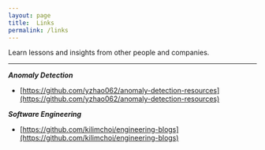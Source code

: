 ```yaml
---
layout: page
title:  Links
permalink: /links
---
```


Learn lessons and insights from other people and companies.

---

***Anomaly Detection***

* [https://github.com/yzhao062/anomaly-detection-resources](https://github.com/yzhao062/anomaly-detection-resources)

***Software Engineering***

* [https://github.com/kilimchoi/engineering-blogs](https://github.com/kilimchoi/engineering-blogs)